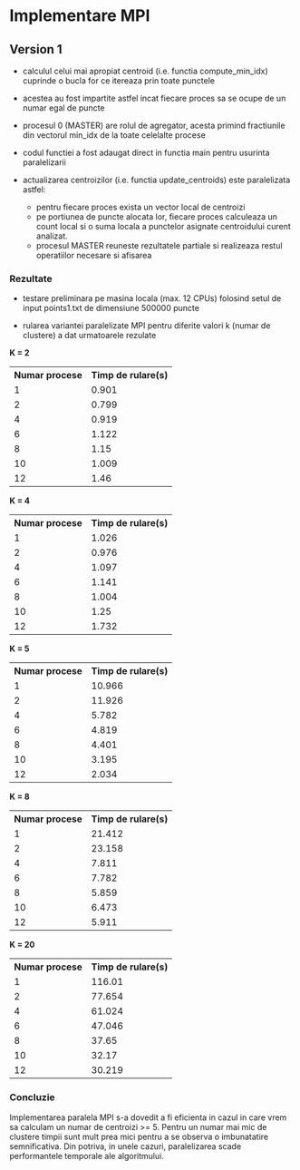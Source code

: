 # Implementare MPI


## Version 1

- calculul celui mai apropiat centroid (i.e. functia compute_min_idx) cuprinde o bucla for ce itereaza prin toate punctele
- acestea au fost impartite astfel incat fiecare proces sa se ocupe de un numar egal de puncte
- procesul 0 (MASTER) are rolul de agregator, acesta primind fractiunile din vectorul min_idx de la toate celelalte procese
- codul functiei a fost adaugat direct in functia main pentru usurinta paralelizarii

- actualizarea centroizilor (i.e. functia update_centroids) este paralelizata astfel:

    - pentru fiecare proces exista un vector local de centroizi
    - pe portiunea de puncte alocata lor, fiecare proces calculeaza un count local si o suma locala a punctelor asignate centroidului curent analizat.
    - procesul MASTER reuneste rezultatele partiale si realizeaza restul operatiilor necesare si afisarea


### Rezultate 

- testare preliminara pe masina locala (max. 12 CPUs) folosind setul de input points1.txt de dimensiune 500000 puncte

- rularea variantei paralelizate MPI pentru diferite valori k (numar de clustere) a dat urmatoarele rezulate


**K = 2**
<table>
<th>Numar procese</th>
<th>Timp de rulare(s)</th>
<tr><td>1</td><td>0.901</td></tr>
<tr><td>2</td><td>0.799</td></tr>
<tr><td>4</td><td>0.919</td></tr>
<tr><td>6</td><td>1.122</td></tr>
<tr><td>8</td><td>1.15</td></tr>
<tr><td>10</td><td>1.009</td></tr>
<tr><td>12</td><td>1.46</td></tr>
</table>


**K = 4**
<table>
<th>Numar procese</th>
<th>Timp de rulare(s)</th>
<tr><td>1</td><td>1.026</td></tr>
<tr><td>2</td><td>0.976</td></tr>
<tr><td>4</td><td>1.097</td></tr>
<tr><td>6</td><td>1.141</td></tr>
<tr><td>8</td><td>1.004</td></tr>
<tr><td>10</td><td>1.25</td></tr>
<tr><td>12</td><td>1.732</td></tr>
</table>


**K = 5**
<table>
<th>Numar procese</th>
<th>Timp de rulare(s)</th>
<tr><td>1</td><td>10.966</td></tr>
<tr><td>2</td><td>11.926</td></tr>
<tr><td>4</td><td>5.782</td></tr>
<tr><td>6</td><td>4.819</td></tr>
<tr><td>8</td><td>4.401</td></tr>
<tr><td>10</td><td>3.195</td></tr>
<tr><td>12</td><td>2.034</td></tr>
</table>

**K = 8**
<table>
<th>Numar procese</th>
<th>Timp de rulare(s)</th>
<tr><td>1</td><td>21.412</td></tr>
<tr><td>2</td><td>23.158</td></tr>
<tr><td>4</td><td>7.811</td></tr>
<tr><td>6</td><td>7.782</td></tr>
<tr><td>8</td><td>5.859</td></tr>
<tr><td>10</td><td>6.473</td></tr>
<tr><td>12</td><td>5.911</td></tr>
</table>

**K = 20**
<table>
<th>Numar procese</th>
<th>Timp de rulare(s)</th>
<tr><td>1</td><td>116.01</td></tr>
<tr><td>2</td><td>77.654</td></tr>
<tr><td>4</td><td>61.024</td></tr>
<tr><td>6</td><td>47.046</td></tr>
<tr><td>8</td><td>37.65</td></tr>
<tr><td>10</td><td>32.17</td></tr>
<tr><td>12</td><td>30.219</td></tr>
</table>


### Concluzie

Implementarea paralela MPI s-a dovedit a fi eficienta in cazul in care vrem sa calculam un numar de centroizi >= 5. Pentru un numar mai mic de clustere timpii sunt mult prea mici pentru a se observa o imbunatatire semnificativa. Din potriva, in unele cazuri, paralelizarea scade performantele temporale ale algoritmului.
